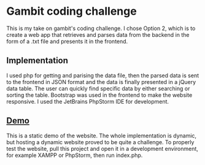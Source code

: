 # Gambit coding challenge
This is my take on gambit's coding challenge. I chose Option 2, which is to create a web app that retrieves and parses data from the backend in the form of a .txt file and presents it in the frontend.

## Implementation
I used php for getting and parising the data file, then the parsed data is sent to the frontend in JSON format and the data is finally presented in a jQuery data table. The user can quickly find specific data by either searching or sorting the table. Bootstrap was used in the frontend to make the website responsive. I used the JetBrains PhpStorm IDE for development.

## [Demo](https://it-teaching-abo-akademi.github.io/csdewas-project-1-jiwester/Challenge/html/index.html)
This is a static demo of the website. The whole implementation is dynamic, but hosting a dynamic website proved to be quite a challenge. To properly test the website, pull this project and open it in a development environment, for example XAMPP or PhpStorm, then run index.php.
